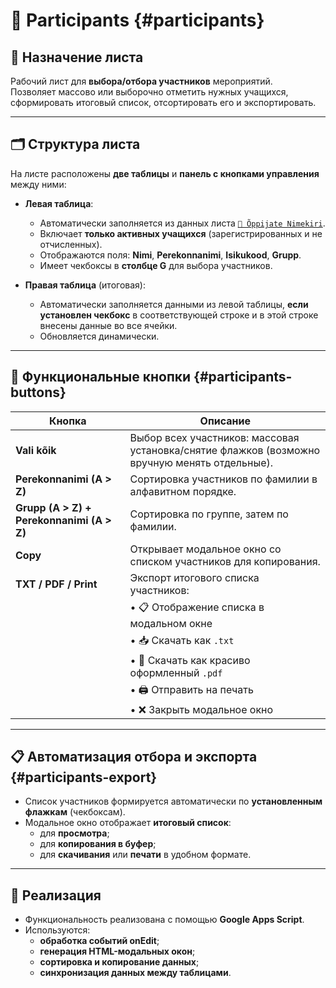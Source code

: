 # 🧑 Participants  {#participants}

## 📌 Назначение листа

Рабочий лист для **выбора/отбора участников** мероприятий.  
Позволяет массово или выборочно отметить нужных учащихся, сформировать итоговый список, отсортировать его и экспортировать.

---

## 🗂️ Структура листа

На листе расположены **две таблицы** и **панель с кнопками управления** между ними:

- **Левая таблица**:
  - Автоматически заполняется из данных листа [`🧑 Õppijate Nimekiri`](#oppijate-nimekiri).
  - Включает **только активных учащихся** (зарегистрированных и не отчисленных).
  - Отображаются поля: **Nimi**, **Perekonnanimi**, **Isikukood**, **Grupp**.
  - Имеет чекбоксы в **столбце G** для выбора участников.

- **Правая таблица** (итоговая):
  - Автоматически заполняется данными из левой таблицы, **если установлен чекбокс** в соответствующей строке и в этой строке внесены данные во все ячейки.
  - Обновляется динамически.

---

## 🔘 Функциональные кнопки {#participants-buttons}

| Кнопка | Описание |
|-------|----------|
| **Vali kõik** | Выбор всех участников: массовая установка/снятие флажков (возможно вручную менять отдельные). |
| **Perekonnanimi (A > Z)** | Сортировка участников по фамилии в алфавитном порядке. |
| **Grupp (A > Z) + Perekonnanimi (A > Z)** | Сортировка по группе, затем по фамилии. |
| **Copy** | Открывает модальное окно со списком участников для копирования. |
| **TXT / PDF / Print** | Экспорт итогового списка участников: |
| | • 📋 Отображение списка в модальном окне |
| | • 📥 Скачать как `.txt` |
| | • 📄 Скачать как красиво оформленный `.pdf` |
| | • 🖨️ Отправить на печать |
| | • ❌ Закрыть модальное окно |

---

## 📋 Автоматизация отбора и экспорта {#participants-export}

- Список участников формируется автоматически по **установленным флажкам** (чекбоксам).
- Модальное окно отображает **итоговый список**:
  - для **просмотра**;
  - для **копирования в буфер**;
  - для **скачивания** или **печати** в удобном формате.

---

## 🧠 Реализация

- Функциональность реализована с помощью **Google Apps Script**.
- Используются:
  - **обработка событий onEdit**;
  - **генерация HTML-модальных окон**;
  - **сортировка и копирование данных**;
  - **синхронизация данных между таблицами**.
